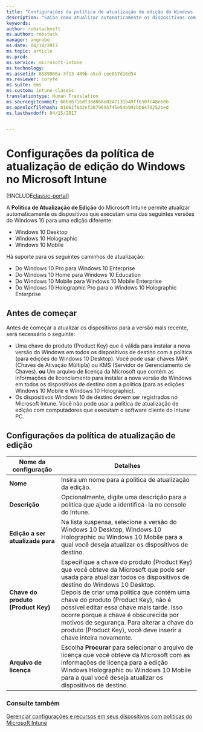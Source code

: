 ```yaml
---
title: "Configurações da política de atualização de edição do Windows | Microsoft Docs"
description: "Saiba como atualizar automaticamente os dispositivos com Windows 10 para uma versão diferente com o Intune."
keywords: 
author: robstackmsft
ms.author: robstack
manager: angrobe
ms.date: 04/14/2017
ms.topic: article
ms.prod: 
ms.service: microsoft-intune
ms.technology: 
ms.assetid: 8589866a-3f13-489b-a5cd-cee017d16d54
ms.reviewer: coryfe
ms.suite: ems
ms.custom: intune-classic
translationtype: Human Translation
ms.sourcegitcommit: 66be6716df38d868e8247131b49ffb50fc48e60b
ms.openlocfilehash: 81061f032ef2079695f45e54e99cbb6479252bed
ms.lasthandoff: 04/15/2017


---
```


# <a name="windows-edition-upgrade-policy-settings-in-microsoft-intune"></a>Configurações da política de atualização de edição do Windows no Microsoft Intune

[!INCLUDE[classic-portal](../includes/classic-portal.md)]

A **Política de Atualização de Edição** do Microsoft Intune permite atualizar automaticamente os dispositivos que executam uma das seguintes versões do Windows 10 para uma edição diferente:
* Windows 10 Desktop
* Windows 10 Holographic
* Windows 10 Mobile

Há suporte para os seguintes caminhos de atualização:
- Do Windows 10 Pro para Windows 10 Enterprise
- Do Windows 10 Home para Windows 10 Education
- Do Windows 10 Mobile para Windows 10 Mobile Enterprise
- Do Windows 10 Holographic Pro para o Windows 10 Holographic Enterprise

## <a name="before-you-start"></a>Antes de começar
Antes de começar a atualizar os dispositivos para a versão mais recente, será necessário o seguinte:
* Uma chave do produto (Product Key) que é válida para instalar a nova versão do Windows em todos os dispositivos de destino com a política (para edições do Windows 10 Desktop). Você pode usar chaves MAK (Chaves de Ativação Múltipla) ou KMS (Servidor de Gerenciamento de Chaves).
**ou** Um arquivo de licença da Microsoft que contém as informações de licenciamento para instalar a nova versão do Windows em todos os dispositivos de destino com a política (para as edições Windows 10 Mobile e Windows 10 Holographic).
* Os dispositivos Windows 10 de destino devem ser registrados no Microsoft Intune. Você não pode usar a política de atualização de edição com computadores que executam o software cliente do Intune PC.

## <a name="edition-upgrade-policy-settings"></a>Configurações da política de atualização de edição

|Nome da configuração|Detalhes|
|-|-|
|**Nome**|Insira um nome para a política de atualização da edição.|
|**Descrição**|Opcionalmente, digite uma descrição para a política que ajude a identificá-la no console do Intune.
|**Edição a ser atualizada para**|Na lista suspensa, selecione a versão do Windows 10 Desktop, Windows 10 Holographic ou Windows 10 Mobile para a qual você deseja atualizar os dispositivos de destino.
|**Chave do produto (Product Key)**|Especifique a chave do produto (Product Key) que você obteve da Microsoft que pode ser usada para atualizar todos os dispositivos de destino do Windows 10 Desktop.<br>Depois de criar uma política que contém uma chave do produto (Product Key), não é possível editar essa chave mais tarde. Isso ocorre porque a chave é obscurecida por motivos de segurança. Para alterar a chave do produto (Product Key), você deve inserir a chave inteira novamente.
|**Arquivo de licença**|Escolha **Procurar** para selecionar o arquivo de licença que você obteve da Microsoft com as informações de licença para a edição Windows Holographic ou Windows 10 Mobile para a qual você deseja atualizar os dispositivos de destino.

### <a name="see-also"></a>Consulte também
[Gerenciar configurações e recursos em seus dispositivos com políticas do Microsoft Intune](manage-settings-and-features-on-your-devices-with-microsoft-intune-policies.md)

